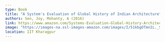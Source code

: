 ```yaml
---
type: Book
title: "A System's Evaluation of Global History of Indian Architecture"
authors: Sen, Joy, Mohanty, A (2016)
link: https://www.amazon.com/Systems-Evaluation-Global-History-Architecture/dp/8192473325
image: "https://images-na.ssl-images-amazon.com/images/I/51kbgOTmnIL._SX331_BO1,204,203,200_.jpg"
location: IIT Kharagpur
---
```

